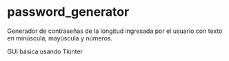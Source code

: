 # password_generator
Generador de contraseñas de la longitud ingresada por el usuario con texto en minúscula, mayúscula y números.

GUI básica usando Tkinter
